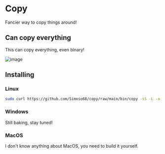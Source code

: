 # Copy

Fancier way to copy things around!

## Can copy everything

This can copy everything, even binary!

![image](https://github.com/Simoso68/copy/assets/87707341/d94feca5-b2e9-45db-a20f-0618b1f657bf)


## Installing

### Linux

```bash
sudo curl https://github.com/Simoso68/copy/raw/main/bin/copy -sS -L -o /usr/bin/copy && sudo chmod +x /usr/bin/copy
```

### Windows

Still baking, stay tuned!

### MacOS

I don't know anything about MacOS, you need to build it yourself.
